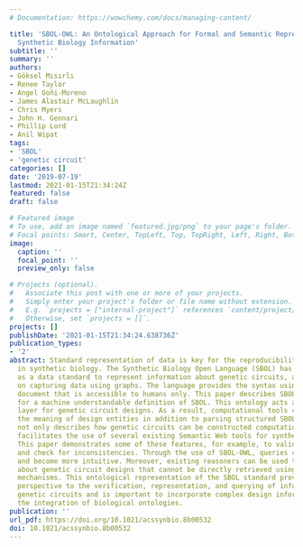 ```yaml
---
# Documentation: https://wowchemy.com/docs/managing-content/

title: 'SBOL-OWL: An Ontological Approach for Formal and Semantic Representation of
  Synthetic Biology Information'
subtitle: ''
summary: ''
authors:
- Göksel Mısırlı
- Renee Taylor
- Angel Goñi-Moreno
- James Alastair McLaughlin
- Chris Myers
- John H. Gennari
- Phillip Lord
- Anil Wipat
tags:
- 'SBOL'
- 'genetic circuit'
categories: []
date: '2019-07-19'
lastmod: 2021-01-15T21:34:24Z
featured: false
draft: false

# Featured image
# To use, add an image named `featured.jpg/png` to your page's folder.
# Focal points: Smart, Center, TopLeft, Top, TopRight, Left, Right, BottomLeft, Bottom, BottomRight.
image:
  caption: ''
  focal_point: ''
  preview_only: false

# Projects (optional).
#   Associate this post with one or more of your projects.
#   Simply enter your project's folder or file name without extension.
#   E.g. `projects = ["internal-project"]` references `content/project/deep-learning/index.md`.
#   Otherwise, set `projects = []`.
projects: []
publishDate: '2021-01-15T21:34:24.638736Z'
publication_types:
- '2'
abstract: Standard representation of data is key for the reproducibility of designs
  in synthetic biology. The Synthetic Biology Open Language (SBOL) has already emerged
  as a data standard to represent information about genetic circuits, and it is based
  on capturing data using graphs. The language provides the syntax using a free text
  document that is accessible to humans only. This paper describes SBOL-OWL, an ontology
  for a machine understandable definition of SBOL. This ontology acts as a semantic
  layer for genetic circuit designs. As a result, computational tools can understand
  the meaning of design entities in addition to parsing structured SBOL data. SBOL-OWL
  not only describes how genetic circuits can be constructed computationally, it also
  facilitates the use of several existing Semantic Web tools for synthetic biology.
  This paper demonstrates some of these features, for example, to validate designs
  and check for inconsistencies. Through the use of SBOL-OWL, queries can be simplified
  and become more intuitive. Moreover, existing reasoners can be used to infer information
  about genetic circuit designs that cannot be directly retrieved using existing querying
  mechanisms. This ontological representation of the SBOL standard provides a new
  perspective to the verification, representation, and querying of information about
  genetic circuits and is important to incorporate complex design information via
  the integration of biological ontologies.
publication: ''
url_pdf: https://doi.org/10.1021/acssynbio.8b00532
doi: 10.1021/acssynbio.8b00532
---
```

